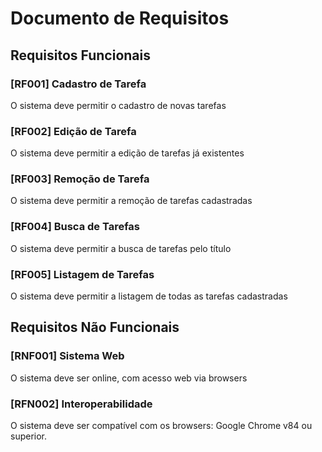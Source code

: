 # Documento de Requisitos

## Requisitos Funcionais

### [RF001] Cadastro de Tarefa
O sistema deve permitir o cadastro de novas tarefas

### [RF002] Edição de Tarefa
O sistema deve permitir a edição de tarefas já existentes

### [RF003] Remoção de Tarefa
O sistema deve permitir a remoção de tarefas cadastradas

### [RF004] Busca de Tarefas
O sistema deve permitir a busca de tarefas pelo título

### [RF005] Listagem de Tarefas
O sistema deve permitir a listagem de todas as tarefas cadastradas

## Requisitos Não Funcionais

### [RNF001] Sistema Web
O sistema deve ser online, com acesso web via browsers

### [RFN002] Interoperabilidade
O sistema deve ser compatível com os browsers: Google Chrome v84 ou superior.